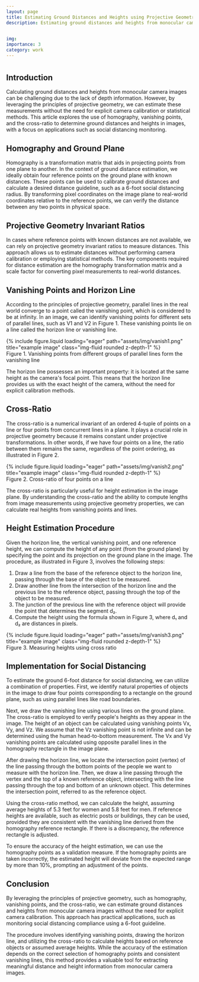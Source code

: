 ```yaml
---
layout: page
title: Estimating Ground Distances and Heights using Projective Geometry in Monocular Camera Images
description: Estimating ground distances and heights from monocular camera images using projective geometry principles, including homography, vanishing points, and cross-ratio, without explicit camera calibration.

 
img:
importance: 3
category: work
---
```


# 

## Introduction
Calculating ground distances and heights from monocular camera images can be challenging due to the lack of depth information. However, by leveraging the principles of projective geometry, we can estimate these measurements without the need for explicit camera calibration or statistical methods. This article explores the use of homography, vanishing points, and the cross-ratio to determine ground distances and heights in images, with a focus on applications such as social distancing monitoring.

## Homography and Ground Plane
Homography is a transformation matrix that aids in projecting points from one plane to another. In the context of ground distance estimation, we ideally obtain four reference points on the ground plane with known distances. These points can be used to calibrate ground distances and calculate a desired distance guideline, such as a 6-foot social distancing radius. By transforming pixel coordinates on the image plane to real-world coordinates relative to the reference points, we can verify the distance between any two points in physical space.

## Projective Geometry Invariant Ratios
In cases where reference points with known distances are not available, we can rely on projective geometry invariant ratios to measure distances. This approach allows us to estimate distances without performing camera calibration or employing statistical methods. The key components required for distance estimation are the homography transformation matrix and a scale factor for converting pixel measurements to real-world distances.

## Vanishing Points and Horizon Line
According to the principles of projective geometry, parallel lines in the real world converge to a point called the vanishing point, which is considered to be at infinity. In an image, we can identify vanishing points for different sets of parallel lines, such as V1 and V2 in Figure 1. These vanishing points lie on a line called the horizon line or vanishing line.


<div class="row">
    <div class="col-sm mt-3 mt-md-0">
        {% include figure.liquid loading="eager" path="assets/img/vanish1.png" title="example image" class="img-fluid rounded z-depth-1" %}
    </div>
</div>
<div class="caption">
    Figure 1. Vanishing points from different groups of parallel lines form the vanishing line
</div>


The horizon line possesses an important property: it is located at the same height as the camera's focal point. This means that the horizon line provides us with the exact height of the camera, without the need for explicit calibration methods.

## Cross-Ratio
The cross-ratio is a numerical invariant of an ordered 4-tuple of points on a line or four points from concurrent lines in a plane. It plays a crucial role in projective geometry because it remains constant under projective transformations. In other words, if we have four points on a line, the ratio between them remains the same, regardless of the point ordering, as illustrated in Figure 2.


<div class="row">
    <div class="col-sm mt-3 mt-md-0">
        {% include figure.liquid loading="eager" path="assets/img/vanish2.png" title="example image" class="img-fluid rounded z-depth-1" %}
    </div>
</div>
<div class="caption">
    Figure 2. Cross-ratio of four points on a line
</div>


The cross-ratio is particularly useful for height estimation in the image plane. By understanding the cross-ratio and the ability to compute lengths from image measurements using projective geometry properties, we can calculate real heights from vanishing points and lines.

## Height Estimation Procedure
Given the horizon line, the vertical vanishing point, and one reference height, we can compute the height of any point (from the ground plane) by specifying the point and its projection on the ground plane in the image. The procedure, as illustrated in Figure 3, involves the following steps:

1. Draw a line from the base of the reference object to the horizon line, passing through the base of the object to be measured.
2. Draw another line from the intersection of the horizon line and the previous line to the reference object, passing through the top of the object to be measured.
3. The junction of the previous line with the reference object will provide the point that determines the segment d₂.
4. Compute the height using the formula shown in Figure 3, where d₁ and d₂ are distances in pixels.


<div class="row">
    <div class="col-sm mt-3 mt-md-0">
        {% include figure.liquid loading="eager" path="assets/img/vanish3.png" title="example image" class="img-fluid rounded z-depth-1" %}
    </div>
</div>
<div class="caption">
    Figure 3. Measuring heights using cross ratio 
</div>


## Implementation for Social Distancing
To estimate the ground 6-foot distance for social distancing, we can utilize a combination of properties. First, we identify natural properties of objects in the image to draw four points corresponding to a rectangle on the ground plane, such as using parallel lines like road boundaries.

Next, we draw the vanishing line using various lines on the ground plane. The cross-ratio is employed to verify people's heights as they appear in the image. The height of an object can be calculated using vanishing points Vx, Vy, and Vz. We assume that the Vz vanishing point is not infinite and can be determined using the human head-to-bottom measurement. The Vx and Vy vanishing points are calculated using opposite parallel lines in the homography rectangle in the image plane.

After drawing the horizon line, we locate the intersection point (vertex) of the line passing through the bottom points of the people we want to measure with the horizon line. Then, we draw a line passing through the vertex and the top of a known reference object, intersecting with the line passing through the top and bottom of an unknown object. This determines the intersection point, referred to as the reference object.

Using the cross-ratio method, we can calculate the height, assuming average heights of 5.3 feet for women and 5.8 feet for men. If reference heights are available, such as electric posts or buildings, they can be used, provided they are consistent with the vanishing line derived from the homography reference rectangle. If there is a discrepancy, the reference rectangle is adjusted.

To ensure the accuracy of the height estimation, we can use the homography points as a validation measure. If the homography points are taken incorrectly, the estimated height will deviate from the expected range by more than 10%, prompting an adjustment of the points.

## Conclusion
By leveraging the principles of projective geometry, such as homography, vanishing points, and the cross-ratio, we can estimate ground distances and heights from monocular camera images without the need for explicit camera calibration. This approach has practical applications, such as monitoring social distancing compliance using a 6-foot guideline.

The procedure involves identifying vanishing points, drawing the horizon line, and utilizing the cross-ratio to calculate heights based on reference objects or assumed average heights. While the accuracy of the estimation depends on the correct selection of homography points and consistent vanishing lines, this method provides a valuable tool for extracting meaningful distance and height information from monocular camera images.
